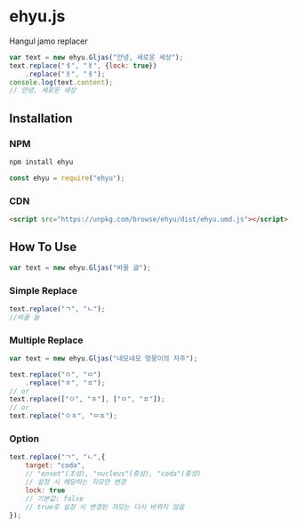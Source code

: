 # ehyu.js
Hangul jamo replacer
```js
var text = new ehyu.Gljas("안녕, 새로운 세상");
text.replace("ㅔ", "ㅐ", {lock: true})
    .replace("ㅐ", "ㅔ");
console.log(text.content);
// 안녕, 세로운 새상
```
## Installation
### NPM
```bash
npm install ehyu
```
```js
const ehyu = require("ehyu");
```
### CDN
```html
<script src="https://unpkg.com/browse/ehyu/dist/ehyu.umd.js"></script>
```
## How To Use
```js
var text = new ehyu.Gljas("바꿀 글");
```
### Simple Replace
```js
text.replace("ㄱ", "ㄴ");
//바꿀 늘
```
### Multiple Replace
```js
var text = new ehyu.Gljas("네모네모 멍뭉이의 저주");

text.replace("ㅇ", "ㅁ")
    .replace("ㅎ", "ㅍ");
// or
text.replace(["ㅇ", "ㅎ"], ["ㅁ", "ㅍ"]);
// or
text.replace("ㅇㅎ", "ㅁㅍ");
```
### Option
```js
text.replace("ㄱ", "ㄴ",{
    target: "coda", 
    // "onset"(초성), "nucleus"(중성), "coda"(종성)
    // 설정 시 해당하는 자모만 변경
    lock: true 
    // 기본값: false
    // true로 설정 시 변경된 자모는 다시 바뀌지 않음
});
```